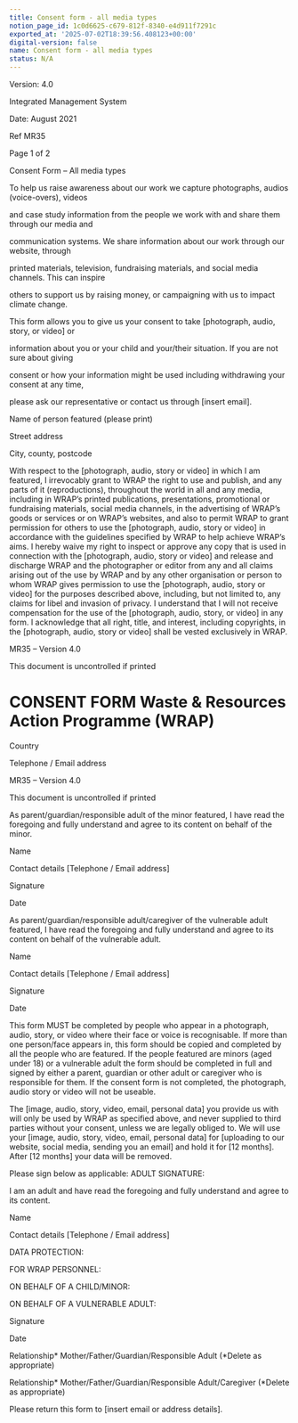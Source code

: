 ```yaml
---
title: Consent form - all media types
notion_page_id: 1c0d6625-c679-812f-8340-e4d911f7291c
exported_at: '2025-07-02T18:39:56.408123+00:00'
digital-version: false
name: Consent form - all media types
status: N/A
---
```


Version: 4.0

Integrated Management System

Date: August 2021

Ref MR35

Page 1 of 2

Consent Form – All media types

To help us raise awareness about our work we capture photographs, audios (voice-overs), videos

and case study information from the people we work with and share them through our media and

communication systems. We share information about our work through our website, through

printed materials, television, fundraising materials, and social media channels. This can inspire

others to support us by raising money, or campaigning with us to impact climate change.

This form allows you to give us your consent to take [photograph, audio, story, or video] or

information about you or your child and your/their situation. If you are not sure about giving

consent or how your information might be used including withdrawing your consent at any time,

please ask our representative or contact us through [insert email].

Name of person featured (please print)

Street address

City, county, postcode

With respect to the [photograph, audio, story or video] in which I am featured, I irrevocably grant to WRAP the right to use and publish, and any parts of it (reproductions), throughout the world in all and any media, including in WRAP’s printed publications, presentations, promotional or fundraising materials, social media channels, in the advertising of WRAP’s goods or services or on WRAP’s websites, and also to permit WRAP to grant permission for others to use the [photograph, audio, story or video] in accordance with the guidelines specified by WRAP to help achieve WRAP’s aims. I hereby waive my right to inspect or approve any copy that is used in connection with the [photograph, audio, story or video] and release and discharge WRAP and the photographer or editor from any and all claims arising out of the use by WRAP and by any other organisation or person to whom WRAP gives permission to use the [photograph, audio, story or video] for the purposes described above, including, but not limited to, any claims for libel and invasion of privacy. I understand that I will not receive compensation for the use of the [photograph, audio, story, or video] in any form. I acknowledge that all right, title, and interest, including copyrights, in the [photograph, audio, story or video] shall be vested exclusively in WRAP.

MR35 – Version 4.0

This document is uncontrolled if printed

# CONSENT FORM Waste & Resources Action Programme (WRAP)

Country

Telephone / Email address

MR35 – Version 4.0

This document is uncontrolled if printed

As parent/guardian/responsible adult of the minor featured, I have read the foregoing and fully understand and agree to its content on behalf of the minor.

Name

Contact details [Telephone / Email address]

Signature

Date

As parent/guardian/responsible adult/caregiver of the vulnerable adult featured, I have read the foregoing and fully understand and agree to its content on behalf of the vulnerable adult.

Name

Contact details [Telephone / Email address]

Signature

Date

This form MUST be completed by people who appear in a photograph, audio, story, or video where their face or voice is recognisable. If more than one person/face appears in, this form should be copied and completed by all the people who are featured. If the people featured are minors (aged under 18) or a vulnerable adult the form should be completed in full and signed by either a parent, guardian or other adult or caregiver who is responsible for them. If the consent form is not completed, the photograph, audio story or video will not be useable.

The [image, audio, story, video, email, personal data] you provide us with will only be used by WRAP as specified above, and never supplied to third parties without your consent, unless we are legally obliged to. We will use your [image, audio, story, video, email, personal data] for [uploading to our website, social media, sending you an email] and hold it for [12 months]. After [12 months] your data will be removed.

Please sign below as applicable: ADULT SIGNATURE:

I am an adult and have read the foregoing and fully understand and agree to its content.

Name

Contact details [Telephone / Email address]

DATA PROTECTION:

FOR WRAP PERSONNEL:

ON BEHALF OF A CHILD/MINOR:

ON BEHALF OF A VULNERABLE ADULT:

Signature

Date

Relationship* Mother/Father/Guardian/Responsible Adult (*Delete as appropriate)

Relationship* Mother/Father/Guardian/Responsible Adult/Caregiver (*Delete as appropriate)

Please return this form to [insert email or address details].
